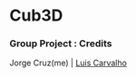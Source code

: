 # Cub3D

### Group Project : Credits

Jorge Cruz(me) | [Luis Carvalho](https://github.com/luis-ffe)
